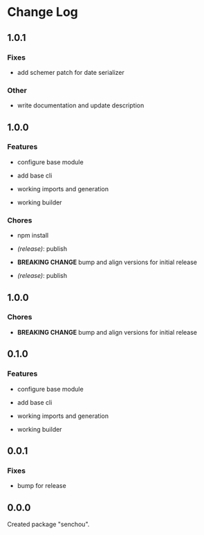 # Change Log

## 1.0.1

### Fixes

- add schemer patch for date serializer


### Other

- write documentation and update description


## 1.0.0

### Features

- configure base module

- add base cli

- working imports and generation

- working builder


### Chores

- npm install

- _(release)_: publish

- **BREAKING CHANGE** bump and align versions for initial release

- _(release)_: publish


## 1.0.0

### Chores

-   **BREAKING CHANGE** bump and align versions for initial release

## 0.1.0

### Features

-   configure base module

-   add base cli

-   working imports and generation

-   working builder

## 0.0.1

### Fixes

-   bump for release

## 0.0.0

Created package "senchou".

